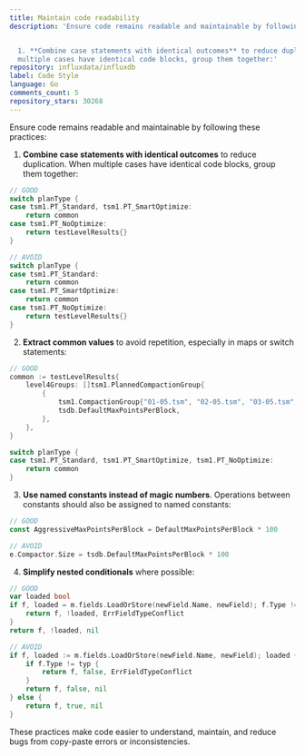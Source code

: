 ```yaml
---
title: Maintain code readability
description: 'Ensure code remains readable and maintainable by following these practices:


  1. **Combine case statements with identical outcomes** to reduce duplication. When
  multiple cases have identical code blocks, group them together:'
repository: influxdata/influxdb
label: Code Style
language: Go
comments_count: 5
repository_stars: 30268
---
```


Ensure code remains readable and maintainable by following these practices:

1. **Combine case statements with identical outcomes** to reduce duplication. When multiple cases have identical code blocks, group them together:

```go
// GOOD
switch planType {
case tsm1.PT_Standard, tsm1.PT_SmartOptimize:
    return common
case tsm1.PT_NoOptimize:
    return testLevelResults{}
}

// AVOID
switch planType {
case tsm1.PT_Standard:
    return common
case tsm1.PT_SmartOptimize:
    return common
case tsm1.PT_NoOptimize:
    return testLevelResults{}
}
```

2. **Extract common values** to avoid repetition, especially in maps or switch statements:

```go
// GOOD
common := testLevelResults{
    level4Groups: []tsm1.PlannedCompactionGroup{
        {
            tsm1.CompactionGroup{"01-05.tsm", "02-05.tsm", "03-05.tsm", "04-04.tsm"},
            tsdb.DefaultMaxPointsPerBlock,
        },
    },
}

switch planType {
case tsm1.PT_Standard, tsm1.PT_SmartOptimize, tsm1.PT_NoOptimize:
    return common
}
```

3. **Use named constants instead of magic numbers**. Operations between constants should also be assigned to named constants:

```go
// GOOD
const AggressiveMaxPointsPerBlock = DefaultMaxPointsPerBlock * 100

// AVOID
e.Compactor.Size = tsdb.DefaultMaxPointsPerBlock * 100
```

4. **Simplify nested conditionals** where possible:

```go
// GOOD
var loaded bool
if f, loaded = m.fields.LoadOrStore(newField.Name, newField); f.Type != typ {
    return f, !loaded, ErrFieldTypeConflict
} 
return f, !loaded, nil

// AVOID
if f, loaded := m.fields.LoadOrStore(newField.Name, newField); loaded {
    if f.Type != typ {
        return f, false, ErrFieldTypeConflict
    }
    return f, false, nil
} else {
    return f, true, nil
}
```

These practices make code easier to understand, maintain, and reduce bugs from copy-paste errors or inconsistencies.